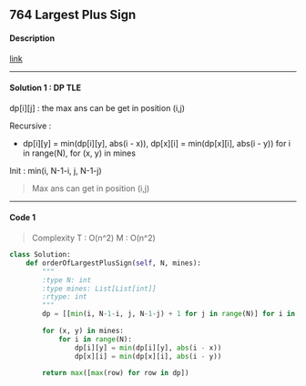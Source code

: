 ## 764 Largest Plus Sign

#### Description

[link](https://leetcode.com/problems/largest-plus-sign/description/)

---

#### Solution 1 : DP TLE

dp[i][j] : the max ans can be get in position (i,j)

Recursive :

- dp[i][y] = min(dp[i][y], abs(i - x)), dp[x][i] = min(dp[x][i], abs(i - y)) for i in range(N), for (x, y) in mines

Init : min(i, N-1-i, j, N-1-j)

> Max ans can get in position (i,j)

---

#### Code 1

> Complexity  T : O(n^2)   M : O(n^2)

```py
class Solution:
    def orderOfLargestPlusSign(self, N, mines):
        """
        :type N: int
        :type mines: List[List[int]]
        :rtype: int
        """
        dp = [[min(i, N-1-i, j, N-1-j) + 1 for j in range(N)] for i in range(N)]
        
        for (x, y) in mines:
            for i in range(N):
                dp[i][y] = min(dp[i][y], abs(i - x))
                dp[x][i] = min(dp[x][i], abs(i - y))
                
        return max([max(row) for row in dp])
```
